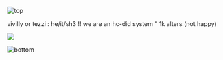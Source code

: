![top](https://64.media.tumblr.com/e35fdbdabcc1d8bfb49734ca30a8c994/48d03df126900a99-89/s1280x1920/0d94c9d736692aeaed64279ad4158064dfbacb8f.pnj)

vivilly or tezzi : he/it/sh3 !!
we are an hc-did system " 1k alters (not happy)

![](https://komarev.com/ghpvc/?username=xvivilly&style=platic-square&label=visitors)

![bottom](https://64.media.tumblr.com/6c3864c70d85f50179d0ab22c20e8436/48d03df126900a99-e9/s640x960/66acfec11ada1249221ed05fc60052b7273cee63.pnj)
